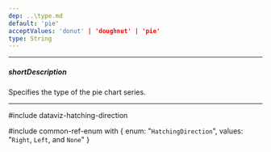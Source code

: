 ```yaml
---
dep: ..\type.md
default: 'pie'
acceptValues: 'donut' | 'doughnut' | 'pie'
type: String
---
```

---
##### shortDescription
Specifies the type of the pie chart series.

---
#include dataviz-hatching-direction

#include common-ref-enum with {
    enum: "`HatchingDirection`",
    values: "`Right`, `Left`, and `None`"
}